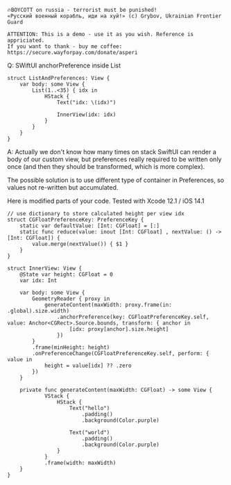 ```
🔥BOYCOTT on russia - terrorist must be punished!
«Русский военный корабль, иди на хуй!» (c) Grybov, Ukrainian Frontier Guard

ATTENTION: This is a demo - use it as you wish. Reference is appriciated.
If you want to thank - buy me coffee: https://secure.wayforpay.com/donate/asperi
```

Q: SWiftUI anchorPreference inside List

```
struct ListAndPreferences: View {
    var body: some View {
        List(1..<35) { idx in
            HStack {
                Text("idx: \(idx)")
                
                InnerView(idx: idx)
            }
        }
    }
}
```

A: Actually we don't know how many times on stack SwiftUI can render a body of our custom view, but preferences really required to be written only once (and then they should be transformed, which is more complex).

The possible solution is to use different type of container in Preferences, so values not re-written but accumulated.

Here is modified parts of your code. Tested with Xcode 12.1 / iOS 14.1

```
// use dictionary to store calculated height per view idx
struct CGFloatPreferenceKey: PreferenceKey {
    static var defaultValue: [Int: CGFloat] = [:]
    static func reduce(value: inout [Int: CGFloat] , nextValue: () -> [Int: CGFloat]) {
        value.merge(nextValue()) { $1 }
    }
}

struct InnerView: View {
    @State var height: CGFloat = 0
    var idx: Int
    
    var body: some View {
        GeometryReader { proxy in
            generateContent(maxWidth: proxy.frame(in: .global).size.width)
                .anchorPreference(key: CGFloatPreferenceKey.self, value: Anchor<CGRect>.Source.bounds, transform: { anchor in
                    [idx: proxy[anchor].size.height]
                })
        }
        .frame(minHeight: height)
        .onPreferenceChange(CGFloatPreferenceKey.self, perform: { value in
            height = value[idx] ?? .zero
        })
    }
    
    private func generateContent(maxWidth: CGFloat) -> some View {
            VStack {
                HStack {
                    Text("hello")
                        .padding()
                        .background(Color.purple)
                    
                    Text("world")
                        .padding()
                        .background(Color.purple)
                }
            }
            .frame(width: maxWidth)
    }
}

```
